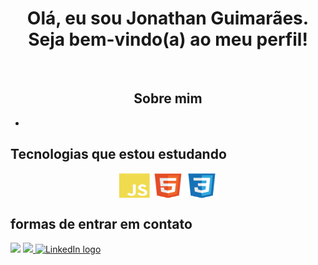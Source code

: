 
<body>


<h1 align= "center"> Olá, eu sou Jonathan Guimarães. Seja bem-vindo(a) ao meu perfil! </h1>

<img src="https://giphy.com/gifs/hunter-x-hxh-gon-freecss-eDfC2D5n1670A?utm_source=iframe&utm_medium=embed&utm_campaign=Embeds&utm_term=" alt="">





<h2 align="center"> Sobre mim </h2>

<div>


<ul>
<li></li>
</ul>
</div>


<h2>Tecnologias que estou estudando</h2>
<div align="center" style="display: inline_block">
<img align="center" alt="Jonathan-Js" height="40" width="50" src="https://raw.githubusercontent.com/devicons/devicon/master/icons/javascript/javascript-plain.svg">
<img align="center" alt="Jonathan-HTML" height="40" width="50" src="https://raw.githubusercontent.com/devicons/devicon/master/icons/html5/html5-original.svg">
<img align="center" alt="Jonathan-CSS" height="40" width="50" src="https://raw.githubusercontent.com/devicons/devicon/master/icons/css3/css3-original.svg">
</div> 
<h2>formas de entrar em contato</h2>
<div>
<a href="mailto:guimaraesjonathan92@gmail.com" target="_blank"><img src="https://img.shields.io/badge/Gmail-D14836?style=for-the-badge&logo=gmail&logoColor=white"></a>
<a href="https://www.instagram.com/jonathanguimaraeslo/" target="_blank"><img src="https://img.shields.io/badge/Instagram-E4405F?style=for-the-badge&logo=instagram&logoColor=white"> </a>
<a href="https://www.linkedin.com/in/jonathan-guimar%C3%A3es-984b69219/"><img src="https://img.shields.io/badge/LinkedIn-282C34?logo=linkedin&logoColor=white" alt="LinkedIn logo" title="LinkedIn" height="28" /></a>
<img src="https://giphy.com/gifs/UbisoftFR-valhalla-acv-assassinscreedvalhalla-IeXoLjRPLh0G2FlQ1Z" alt="">
</div>
</body>
